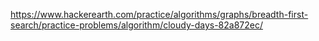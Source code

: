 https://www.hackerearth.com/practice/algorithms/graphs/breadth-first-search/practice-problems/algorithm/cloudy-days-82a872ec/
